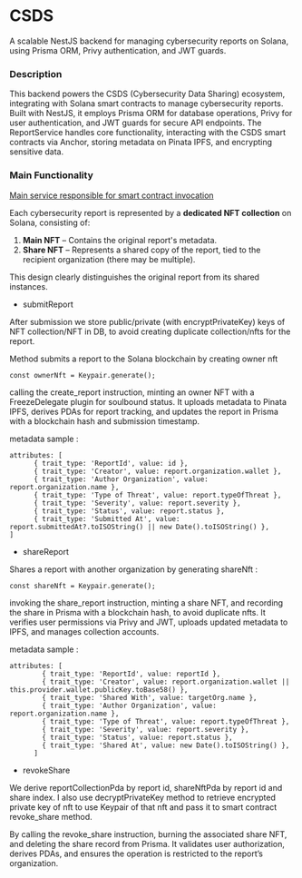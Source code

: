# CSDS

A scalable NestJS backend for managing cybersecurity reports on Solana, using Prisma ORM, Privy authentication, and JWT guards.


### Description

This backend powers the CSDS (Cybersecurity Data Sharing) ecosystem, integrating with Solana smart contracts to manage cybersecurity reports. Built with NestJS, it employs Prisma ORM for database operations, Privy for user authentication, and JWT guards for secure API endpoints. The ReportService handles core functionality, interacting with the CSDS smart contracts via Anchor, storing metadata on Pinata IPFS, and encrypting sensitive data.

### Main Functionality

[Main service responsible for smart contract invocation](src/modules/reports/reports.service.ts)


Each cybersecurity report is represented by a **dedicated NFT collection** on Solana, consisting of:

1. **Main NFT** – Contains the original report's metadata.
2. **Share NFT** – Represents a shared copy of the report, tied to the recipient organization (there may be multiple).

This design clearly distinguishes the original report from its shared instances.


- submitReport

After submission we store public/private (with encryptPrivateKey) keys of NFT collection/NFT in DB, to avoid creating duplicate collection/nfts for the report.

Method submits a report to the Solana blockchain by creating owner nft 

```
const ownerNft = Keypair.generate();
```

calling the create_report instruction, minting an owner NFT with a FreezeDelegate plugin for soulbound status. It uploads metadata to Pinata IPFS, derives PDAs for report tracking, and updates the report in Prisma with a blockchain hash and submission timestamp.

metadata sample : 

```
attributes: [
      { trait_type: 'ReportId', value: id },
      { trait_type: 'Creator', value: report.organization.wallet },
      { trait_type: 'Author Organization', value: report.organization.name },
      { trait_type: 'Type of Threat', value: report.typeOfThreat },
      { trait_type: 'Severity', value: report.severity },
      { trait_type: 'Status', value: report.status },
      { trait_type: 'Submitted At', value: report.submittedAt?.toISOString() || new Date().toISOString() },
]
```

- shareReport


Shares a report with another organization by generating shareNft : 
```
const shareNft = Keypair.generate();
```
invoking the share_report instruction, minting a share NFT, and recording the share in Prisma with a blockchain hash, to avoid duplicate nfts. It verifies user permissions via Privy and JWT, uploads updated metadata to IPFS, and manages collection accounts.

metadata sample : 

```
attributes: [
        { trait_type: 'ReportId', value: reportId },
        { trait_type: 'Creator', value: report.organization.wallet || this.provider.wallet.publicKey.toBase58() },
        { trait_type: 'Shared With', value: targetOrg.name },
        { trait_type: 'Author Organization', value: report.organization.name },
        { trait_type: 'Type of Threat', value: report.typeOfThreat },
        { trait_type: 'Severity', value: report.severity },
        { trait_type: 'Status', value: report.status },
        { trait_type: 'Shared At', value: new Date().toISOString() },
      ]
```



- revokeShare

We derive reportCollectionPda by report id, shareNftPda by report id and share index. I also use decryptPrivateKey method to retrieve encrypted private key of nft to use Keypair of that nft and pass it to smart contract revoke_share method. 

By calling the revoke_share instruction, burning the associated share NFT, and deleting the share record from Prisma. It validates user authorization, derives PDAs, and ensures the operation is restricted to the report’s organization.